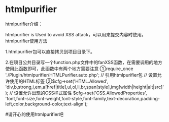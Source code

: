 # htmlpurifier

htmlpurifier介绍：

htmlpurifier is Used to avoid XSS attack，可以用来提交内容时使用。
htmlpurifier使用方法

1.htmlpurifier包可以直接拷贝到项目目录下。

2.在项目公共目录写一个function.php文件中的fanXSS函数，在需要调用的地方使用此函数即可，此函数中有两个地方需要注意
①require_once './Plugin/htmlpurifier/HTMLPurifier.auto.php'; // 引用htmlpurifier包
// 设置允许使用的HTML标签
②$cfg->set('HTML.Allowed', 'div,b,strong,i,em,a[href|title],ul,ol,li,br,span[style],img[width|height|alt|src]');
// 设置允许出现的CSS样式属性
$cfg->set('CSS.AllowedProperties', 'font,font-size,font-weight,font-style,font-family,text-decoration,padding-left,color,background-color,text-align');
    
#请开心的使用htmlpurifier吧

